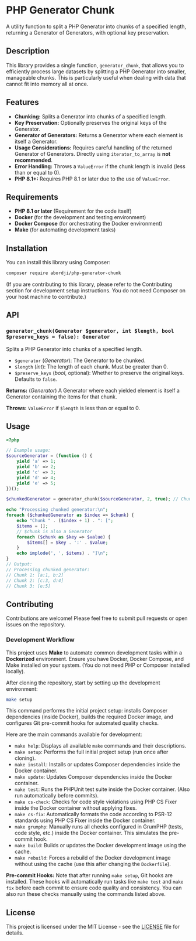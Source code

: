 # PHP Generator Chunk

A utility function to split a PHP Generator into chunks of a specified length, returning a Generator of Generators, with optional key preservation.

## Description

This library provides a single function, `generator_chunk`, that allows you to efficiently process large datasets by splitting a PHP Generator into smaller, manageable chunks. This is particularly useful when dealing with data that cannot fit into memory all at once.

## Features

* **Chunking:** Splits a Generator into chunks of a specified length.
* **Key Preservation:** Optionally preserves the original keys of the Generator.
* **Generator of Generators:** Returns a Generator where each element is itself a Generator.
* **Usage Considerations:** Requires careful handling of the returned Generator of Generators. Directly using `iterator_to_array` is **not recommended**.
* **Error Handling:** Throws a `ValueError` if the chunk length is invalid (less than or equal to 0).
* **PHP 8.1+:** Requires PHP 8.1 or later due to the use of `ValueError`.

## Requirements

* **PHP 8.1 or later** (Requirement for the code itself)
* **Docker** (for the development and testing environment)
* **Docker Compose** (for orchestrating the Docker environment)
* **Make** (for automating development tasks)

## Installation

You can install this library using Composer:

```bash
composer require abordji/php-generator-chunk
```

(If you are contributing to this library, please refer to the Contributing section for development setup instructions. You do not need Composer on your host machine to contribute.)

## API

### `generator_chunk(Generator $generator, int $length, bool $preserve_keys = false): Generator`

Splits a PHP Generator into chunks of a specified length.

* `$generator` (*Generator*): The Generator to be chunked.
* `$length` (*int*): The length of each chunk. Must be greater than 0.
* `$preserve_keys` (*bool*, optional): Whether to preserve the original keys. Defaults to `false`.

**Returns:** (*Generator*) A Generator where each yielded element is itself a Generator containing the items for that chunk.

**Throws:** `ValueError` if `$length` is less than or equal to 0.

## Usage

```php
<?php

// Example usage:
$sourceGenerator = (function () {
    yield 'a' => 1;
    yield 'b' => 2;
    yield 'c' => 3;
    yield 'd' => 4;
    yield 'e' => 5;
})();

$chunkedGenerator = generator_chunk($sourceGenerator, 2, true); // Chunk size 2, preserve keys

echo "Processing chunked generator:\n";
foreach ($chunkedGenerator as $index => $chunk) {
    echo "Chunk " . ($index + 1) . ": [";
    $items = [];
    // $chunk is also a Generator
    foreach ($chunk as $key => $value) {
        $items[] = $key . ':' . $value;
    }
    echo implode(', ', $items) . "]\n";
}
// Output:
// Processing chunked generator:
// Chunk 1: [a:1, b:2]
// Chunk 2: [c:3, d:4]
// Chunk 3: [e:5]
```

## Contributing

Contributions are welcome! Please feel free to submit pull requests or open issues on the repository.

### Development Workflow

This project uses **Make** to automate common development tasks within a **Dockerized** environment. Ensure you have Docker, Docker Compose, and Make installed on your system. (You do not need PHP or Composer installed locally).

After cloning the repository, start by setting up the development environment:

```bash
make setup
```

This command performs the initial project setup: installs Composer dependencies (inside Docker), builds the required Docker image, and configures Git pre-commit hooks for automated quality checks.

Here are the main commands available for development:
* `make help`: Displays all available `make` commands and their descriptions.
* `make setup`: Performs the full initial project setup (run once after cloning).
* `make install`: Installs or updates Composer dependencies inside the Docker container.
* `make update`: Updates Composer dependencies inside the Docker container.
* `make test`: Runs the PHPUnit test suite inside the Docker container. (Also run automatically before commits).
* `make cs-check`: Checks for code style violations using PHP CS Fixer inside the Docker container without applying fixes. 
* `make cs-fix`: Automatically formats the code according to PSR-12 standards using PHP CS Fixer inside the Docker container.
* `make grumphp`: Manually runs all checks configured in GrumPHP (tests, code style, etc.) inside the Docker container. This simulates the pre-commit hook.
* `make build`: Builds or updates the Docker development image using the cache.
* `make rebuild`: Forces a rebuild of the Docker development image without using the cache (use this after changing the `Dockerfile`).

**Pre-commit Hooks:** Note that after running `make setup`, Git hooks are installed. These hooks will automatically run tasks like `make test` and `make fix` before each commit to ensure code quality and consistency. You can also run these checks manually using the commands listed above.

## License

This project is licensed under the MIT License - see the [LICENSE](LICENSE.md) file for details.
